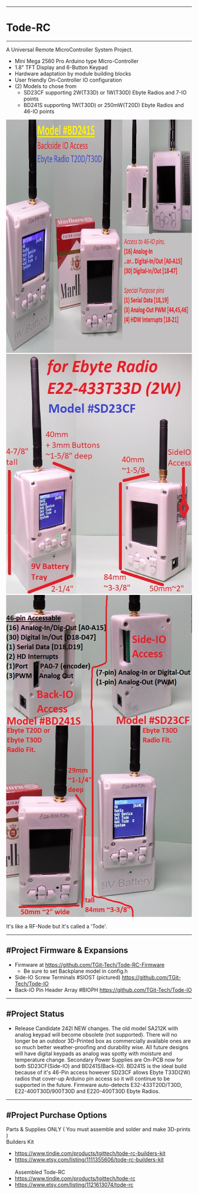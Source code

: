 -----------------------------------------------------------------------------------
# Tode-RC
-----------------------------------------------------------------------------------
A Universal Remote MicroController System Project.

- Mini Mega 2560 Pro Arduino type Micro-Controller
- 1.8" TFT Display and 6-Button Keypad
- Hardware adaptation by module building blocks
- User friendly On-Controller IO configuration
- (2) Models to chose from
	- SD23CF supporting 2W(T33D) or 1W(T30D) Ebyte Radios and 7-IO points
	- BD241S supporting 1W(T30D) or 250mW(T20D) Ebyte Radios and 46-IO points

<img src="./All-pics/BD241S-Brochure.jpg" height="631" width="818">

<img src="./All-pics/2W-SD23CF-Brochure.jpg" height="649" width="512">

<img src="./All-pics/Brochure.jpg" height="871" width="525">

It's like a RF-Node but it's called a 'Tode'.

-----------------------------------------------------------------------------------
#Project Firmware & Expansions
-----------------------------------------------------------------------------------
- Firmware at https://github.com/TGit-Tech/Tode-RC-Firmware
	- Be sure to set Backplane model in config.h
- Side-IO Screw Terminals #SIOST (pictured) https://github.com/TGit-Tech/Tode-IO
- Back-IO Pin Header Array #BIOPH https://github.com/TGit-Tech/Tode-IO

-----------------------------------------------------------------------------------
#Project Status
-----------------------------------------------------------------------------------
- Release Candidate 242I
NEW changes.  The old model SA212K with analog keypad will become obsolete (not supported).
There will no longer be an outdoor 3D-Printed box as commercially available ones are
so much better weather-proofing and durability wise.  All future designs will have
digital keypads as analog was spotty with moisture and temperature change.  Secondary 
Power Supplies are On-PCB now for both SD23CF(Side-IO) and BD241S(Back-IO).  BD241S is
the ideal build because of it's 46-Pin access however SD23CF allows Ebyte T33D(2W) radios
that cover-up Arduino pin access so it will continue to be supported in the future.  Firmware
auto-detects E32-433T20D/T30D, E22-400T30D/900T30D and E220-400T30D Ebyte Radios.

-----------------------------------------------------------------------------------
#Project Purchase Options
-----------------------------------------------------------------------------------
Parts & Supplies ONLY ( You must assemble and solder and make 3D-prints )\
Builders Kit
- https://www.tindie.com/products/tgittech/tode-rc-builders-kit
- https://www.etsy.com/listing/1111355606/tode-rc-builders-kit
<br/><br/>
Assembled Tode-RC
- https://www.tindie.com/products/tgittech/tode-rc
- https://www.etsy.com/listing/1121613074/tode-rc
